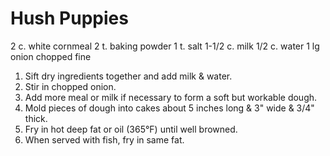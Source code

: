 Hush Puppies
============

2 c. white cornmeal
2 t. baking powder
1 t. salt
1-1/2 c. milk
1/2 c. water
1 lg onion chopped fine

1. Sift dry ingredients together and add milk & water.
2. Stir in chopped onion.
3. Add more meal or milk if necessary to form a soft but workable dough.
4. Mold pieces of dough into cakes about 5 inches long & 3" wide & 3/4" thick.
5. Fry in hot deep fat or oil (365°F) until well browned.
6. When served with fish, fry in same fat.